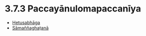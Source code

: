 

# 3.7.3 Paccayānulomapaccanīya

* [Hetusabhāga](3.7.3/Hetusabhaga.md)
* [Sāmaññaghaṭanā](3.7.3/Samannaghatana.md)




